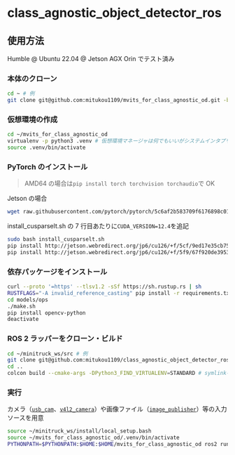 # class_agnostic_object_detector_ros

## 使用方法

Humble @ Ubuntu 22.04 @ Jetson AGX Orin でテスト済み

### 本体のクローン

```bash
cd ~ # 例
git clone git@github.com:mitukou1109/mvits_for_class_agnostic_od.git -b python3.10
```

### 仮想環境の作成

```bash
cd ~/mvits_for_class_agnostic_od
virtualenv -p python3 .venv # 仮想環境マネージャは何でもいいがシステムインタプリタを使うこと
source .venv/bin/activate
```

### PyTorch のインストール

> AMD64 の場合は`pip install torch torchvision torchaudio`で OK

Jetson の場合

```bash
wget raw.githubusercontent.com/pytorch/pytorch/5c6af2b583709f6176898c017424dc9981023c28/.ci/docker/common/install_cusparselt.sh
```

install_cusparselt.sh の 7 行目あたりに`CUDA_VERSION=12.4`を追記

```bash
sudo bash install_cusparselt.sh
pip install http://jetson.webredirect.org/jp6/cu126/+f/5cf/9ed17e35cb752/torch-2.5.0-cp310-cp310-linux_aarch64.whl#sha256=5cf9ed17e35cb7523812aeda9e7d6353c437048c5a6df1dc6617650333049092
pip install http://jetson.webredirect.org/jp6/cu126/+f/5f9/67f920de3953f/torchvision-0.20.0-cp310-cp310-linux_aarch64.whl#sha256=5f967f920de3953f2a39d95154b1feffd5ccc06b4589e51540dc070021a9adb9
```

### 依存パッケージをインストール

```bash
curl --proto '=https' --tlsv1.2 -sSf https://sh.rustup.rs | sh
RUSTFLAGS="-A invalid_reference_casting" pip install -r requirements.txt
cd models/ops
./make.sh
pip install opencv-python
deactivate
```

### ROS 2 ラッパーをクローン・ビルド

```bash
cd ~/minitruck_ws/src # 例
git clone git@github.com:mitukou1109/class_agnostic_object_detector_ros.git
cd ..
colcon build --cmake-args -DPython3_FIND_VIRTUALENV=STANDARD # symlink-installするとimportエラーになる（原因不明）
```

### 実行

カメラ（[`usb_cam`](https://github.com/ros-drivers/usb_cam)、[`v4l2_camera`](https://gitlab.com/boldhearts/ros2_v4l2_camera)）や画像ファイル（[`image_publisher`](https://github.com/ros-perception/image_pipeline/tree/humble/image_publisher)）等の入力ソースを用意

```bash
source ~/minitruck_ws/install/local_setup.bash
source ~/mvits_for_class_agnostic_od/.venv/bin/activate
PYTHONPATH=$PYTHONPATH:$HOME:$HOME/mvits_for_class_agnostic_od ros2 run class_agnostic_object_detector_ros object_detector_node --ros-args -p checkpoint_file:=/path/to/checkpoint/file
```
